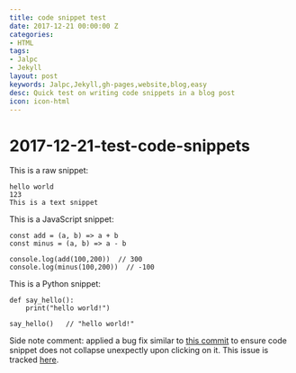 ```yaml
---
title: code snippet test
date: 2017-12-21 00:00:00 Z
categories:
- HTML
tags:
- Jalpc
- Jekyll
layout: post
keywords: Jalpc,Jekyll,gh-pages,website,blog,easy
desc: Quick test on writing code snippets in a blog post
icon: icon-html
---
```


# 2017-12-21-test-code-snippets

This is a raw snippet:

```text
hello world
123
This is a text snippet
```

This is a JavaScript snippet:

```text
const add = (a, b) => a + b
const minus = (a, b) => a - b

console.log(add(100,200))  // 300
console.log(minus(100,200))  // -100
```

This is a Python snippet:

```text
def say_hello():
    print("hello world!")

say_hello()   // "hello world!"
```

Side note comment: applied a bug fix similar to [this commit](https://github.com/Atlas7/atlas7.github.io/commit/6659f4a47f6ec66987adb0f683a9c6f3842252ae#diff-818954a41dbfb01af70050a459c603b9) to ensure code snippet does not collapse unexpectly upon clicking on it. This issue is tracked [here](https://github.com/jarrekk/Jalpc/issues/97).

